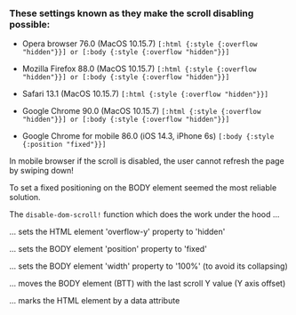 
### These settings known as they make the scroll disabling possible:

- Opera browser 76.0 (MacOS 10.15.7)
  `[:html {:style {:overflow "hidden"}}] or [:body {:style {:overflow "hidden"}}]`

- Mozilla Firefox 88.0 (MacOS 10.15.7)
  `[:html {:style {:overflow "hidden"}}] or [:body {:style {:overflow "hidden"}}]`

- Safari 13.1 (MacOS 10.15.7)
  `[:html {:style {:overflow "hidden"}}]`

- Google Chrome 90.0 (MacOS 10.15.7)
  `[:html {:style {:overflow "hidden"}}] or [:body {:style {:overflow "hidden"}}]`

- Google Chrome for mobile 86.0 (iOS 14.3, iPhone 6s)
  `[:body {:style {:position "fixed"}}]`

In mobile browser if the scroll is disabled, the user cannot refresh the page by swiping down!

To set a fixed positioning on the BODY element seemed the most reliable solution.

The `disable-dom-scroll!` function which does the work under the hood ...

... sets the HTML element 'overflow-y' property to 'hidden'

... sets the BODY element 'position' property to 'fixed'

... sets the BODY element 'width' property to '100%' (to avoid its collapsing)

... moves the BODY element (BTT) with the last scroll Y value (Y axis offset)

... marks the HTML element by a data attribute
